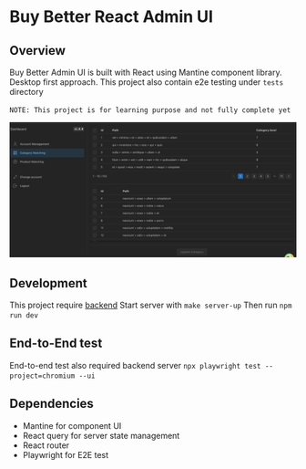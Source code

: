 # Buy Better React Admin UI

## Overview
Buy Better Admin UI is built with React using Mantine component library. Desktop first approach.
This project also contain e2e testing under `tests` directory

`NOTE: This project is for learning purpose and not fully complete yet`

![img](https://github.com/opplieam/bb-admin-ui/blob/main/ss.png?raw=true)

## Development
This project require [backend](https://github.com/opplieam/bb-admin-api)
Start server with `make server-up` Then run `npm run dev`

## End-to-End test
End-to-end test also required backend server
`npx playwright test --project=chromium --ui`

## Dependencies
- Mantine for component UI
- React query for server state management
- React router
- Playwright for E2E test
